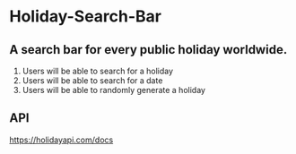 # Holiday-Search-Bar
## A search bar for every public holiday worldwide.
1. Users will be able to search for a holiday
3. Users will be able to search for a date
2. Users will be able to randomly generate a holiday

## API
https://holidayapi.com/docs

